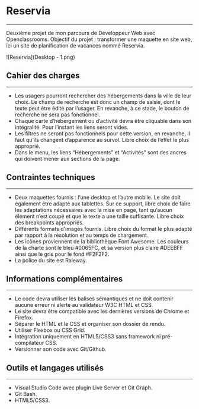 # Reservia 
---------
Deuxième projet de mon parcours de Développeur Web avec Openclassrooms.
Objectif du projet : transformer une maquette en site web, ici un site de planification de vacances nommé Reservia.

![Reservia](Desktop - 1.png)

## Cahier des charges 
---------
- Les usagers pourront rechercher des hébergements dans la ville de leur choix. Le champ de recherche est donc un champ de saisie, dont le texte peut être édité par l’usager. En revanche, à ce stade, le bouton de recherche ne sera pas fonctionnel.
- Chaque carte d’hébergement ou d’activité devra être cliquable dans son intégralité. Pour l’instant les liens seront vides.
- Les filtres ne seront pas fonctionnels pour cette version, en revanche, il faut qu’ils changent d’apparence au survol. Libre choix de l’effet le plus approprié.
- Dans le menu, les liens “Hébergements” et “Activités” sont des ancres qui doivent mener aux sections de la page.

## Contraintes techniques
---------
- Deux maquettes fournis : l’une desktop et l’autre mobile. Le site doit également être adapté aux tablettes. Sur ce support, libre choix de faire les adaptations nécessaires avec la mise en page, tant qu’aucun élément n’est coupé et que le texte a une taille suffisante. Libre choix des breakpoints appropriés.
- Différents formats d'images fournis. Libre choix du format le plus adapté par rapport à la résolution et au temps de chargement.
- Les icônes proviennent de la bibliothèque Font Awesome. Les couleurs de la charte sont le bleu #0065FC, et sa version plus claire #DEEBFF ainsi que le gris pour le fond #F2F2F2.
- La police du site est Raleway.

## Informations complémentaires 
---------
- Le code devra utiliser les balises sémantiques et ne doit contenir aucune erreur ni alerte au validateur W3C HTML et CSS.
- Le site devra être compatible avec les dernières versions de Chrome et Firefox.
- Séparer le HTML et le CSS et organiser son dossier de rendu.
- Utiliser Flexbox ou CSS Grid.
- Intégration uniquement en HTML5/CSS3 sans framework ni pré-compilateur CSS.
- Versionner son code avec Git/Github.

## Outils et langages utilisés
---------
- Visual Studio Code avec plugin Live Server et Git Graph.
- Git Bash.
- HTML5/CSS3.


